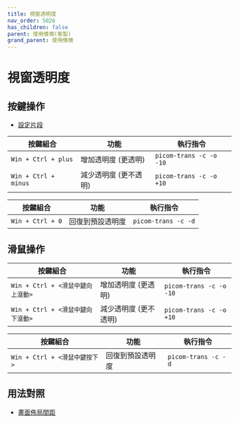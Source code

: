 ```yaml
---
title: 視窗透明度
nav_order: 5026
has_children: false
parent: 使用情境(客製)
grand_parent: 使用情境
---
```



# 視窗透明度


## 按鍵操作

* [設定片段](https://github.com/samwhelp/note-about-bspwm/blob/gh-pages/_demo/config/bspwm-config/main/config/bspwm/share/gen/sxhkd-gen-rc/Section/Keybind/Layout/Gaps.conf)

| 按鍵組合      | 功能                               | 執行指令                                  |
| ------------- | ---------------------------------- | ----------------------------------------- |
| `Win + Ctrl + plus`   | 增加透明度 (更透明)   | `picom-trans -c -o -10`            |
| `Win + Ctrl + minus` | 減少透明度 (更不透明) | `picom-trans -c -o +10`  |


| 按鍵組合      | 功能                               | 執行指令                                  |
| ------------- | ---------------------------------- | ----------------------------------------- |
| `Win + Ctrl + 0`     | 回復到預設透明度    | `picom-trans -c -d`     |


## 滑鼠操作

| 按鍵組合      | 功能                               | 執行指令                                  |
| ------------- | ---------------------------------- | ----------------------------------------- |
| `Win + Ctrl + <滑鼠中鍵向上滾動>`   | 增加透明度 (更透明)   | `picom-trans -c -o -10`            |
| `Win + Ctrl + <滑鼠中鍵向下滾動>` | 減少透明度 (更不透明) | `picom-trans -c -o +10`  |


| 按鍵組合      | 功能                               | 執行指令                                  |
| ------------- | ---------------------------------- | ----------------------------------------- |
| `Win + Ctrl + <滑鼠中鍵按下>`     | 回復到預設透明度    | `picom-trans -c -d`     |




## 用法對照

* [畫面佈局間距](https://samwhelp.github.io/note-about-bspwm/read/scenario/main/layout-gaps.html)
